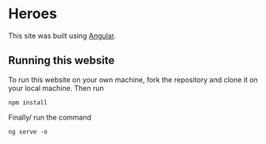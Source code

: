 # Heroes

This site was built using [Angular](https://angular.io/).

## Running this website

To run this website on your own machine, fork the repository and clone it on your local machine.
Then run 
```
npm install

```
Finally/ run the command
```
ng serve -o
```
